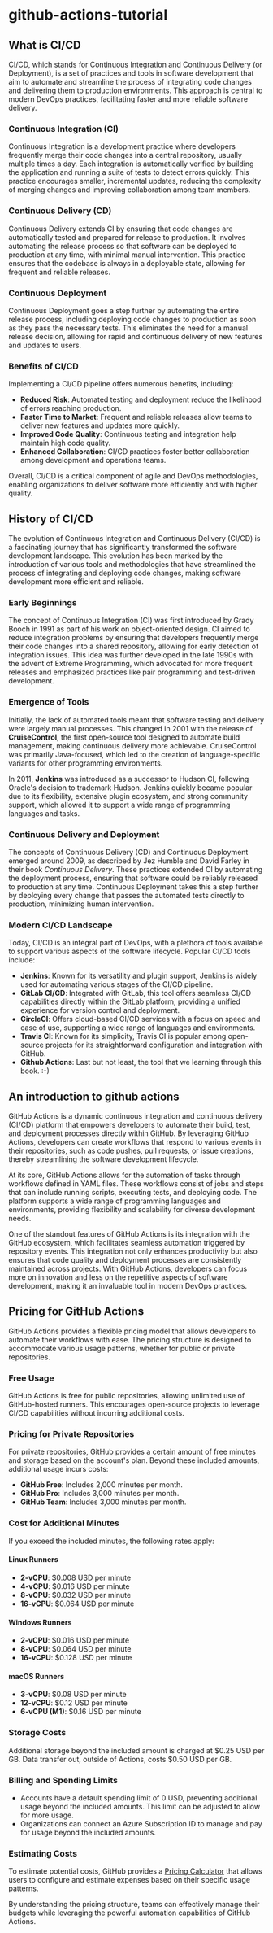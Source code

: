 # github-actions-tutorial

## What is CI/CD

CI/CD, which stands for Continuous Integration and Continuous Delivery (or Deployment), is a set of practices and tools in software development that aim to automate and streamline the process of integrating code changes and delivering them to production environments. This approach is central to modern DevOps practices, facilitating faster and more reliable software delivery.

### Continuous Integration (CI)

Continuous Integration is a development practice where developers frequently merge their code changes into a central repository, usually multiple times a day. Each integration is automatically verified by building the application and running a suite of tests to detect errors quickly. This practice encourages smaller, incremental updates, reducing the complexity of merging changes and improving collaboration among team members.

### Continuous Delivery (CD)

Continuous Delivery extends CI by ensuring that code changes are automatically tested and prepared for release to production. It involves automating the release process so that software can be deployed to production at any time, with minimal manual intervention. This practice ensures that the codebase is always in a deployable state, allowing for frequent and reliable releases.

### Continuous Deployment

Continuous Deployment goes a step further by automating the entire release process, including deploying code changes to production as soon as they pass the necessary tests. This eliminates the need for a manual release decision, allowing for rapid and continuous delivery of new features and updates to users.

### Benefits of CI/CD

Implementing a CI/CD pipeline offers numerous benefits, including:

- **Reduced Risk**: Automated testing and deployment reduce the likelihood of errors reaching production.
- **Faster Time to Market**: Frequent and reliable releases allow teams to deliver new features and updates more quickly.
- **Improved Code Quality**: Continuous testing and integration help maintain high code quality.
- **Enhanced Collaboration**: CI/CD practices foster better collaboration among development and operations teams.

Overall, CI/CD is a critical component of agile and DevOps methodologies, enabling organizations to deliver software more efficiently and with higher quality.

## History of CI/CD

The evolution of Continuous Integration and Continuous Delivery (CI/CD) is a fascinating journey that has significantly transformed the software development landscape. This evolution has been marked by the introduction of various tools and methodologies that have streamlined the process of integrating and deploying code changes, making software development more efficient and reliable.

### Early Beginnings

The concept of Continuous Integration (CI) was first introduced by Grady Booch in 1991 as part of his work on object-oriented design. CI aimed to reduce integration problems by ensuring that developers frequently merge their code changes into a shared repository, allowing for early detection of integration issues. This idea was further developed in the late 1990s with the advent of Extreme Programming, which advocated for more frequent releases and emphasized practices like pair programming and test-driven development.

### Emergence of Tools

Initially, the lack of automated tools meant that software testing and delivery were largely manual processes. This changed in 2001 with the release of **CruiseControl**, the first open-source tool designed to automate build management, making continuous delivery more achievable. CruiseControl was primarily Java-focused, which led to the creation of language-specific variants for other programming environments.

In 2011, **Jenkins** was introduced as a successor to Hudson CI, following Oracle's decision to trademark Hudson. Jenkins quickly became popular due to its flexibility, extensive plugin ecosystem, and strong community support, which allowed it to support a wide range of programming languages and tasks.

### Continuous Delivery and Deployment

The concepts of Continuous Delivery (CD) and Continuous Deployment emerged around 2009, as described by Jez Humble and David Farley in their book _Continuous Delivery_. These practices extended CI by automating the deployment process, ensuring that software could be reliably released to production at any time. Continuous Deployment takes this a step further by deploying every change that passes the automated tests directly to production, minimizing human intervention.

### Modern CI/CD Landscape

Today, CI/CD is an integral part of DevOps, with a plethora of tools available to support various aspects of the software lifecycle. Popular CI/CD tools include:

- **Jenkins**: Known for its versatility and plugin support, Jenkins is widely used for automating various stages of the CI/CD pipeline.
- **GitLab CI/CD**: Integrated with GitLab, this tool offers seamless CI/CD capabilities directly within the GitLab platform, providing a unified experience for version control and deployment.
- **CircleCI**: Offers cloud-based CI/CD services with a focus on speed and ease of use, supporting a wide range of languages and environments.
- **Travis CI**: Known for its simplicity, Travis CI is popular among open-source projects for its straightforward configuration and integration with GitHub.
- **Github Actions**: Last but not least, the tool that we learning through this book. :-)

## An introduction to github actions

GitHub Actions is a dynamic continuous integration and continuous delivery (CI/CD) platform that empowers developers to automate their build, test, and deployment processes directly within GitHub. By leveraging GitHub Actions, developers can create workflows that respond to various events in their repositories, such as code pushes, pull requests, or issue creations, thereby streamlining the software development lifecycle.

At its core, GitHub Actions allows for the automation of tasks through workflows defined in YAML files. These workflows consist of jobs and steps that can include running scripts, executing tests, and deploying code. The platform supports a wide range of programming languages and environments, providing flexibility and scalability for diverse development needs.

One of the standout features of GitHub Actions is its integration with the GitHub ecosystem, which facilitates seamless automation triggered by repository events. This integration not only enhances productivity but also ensures that code quality and deployment processes are consistently maintained across projects. With GitHub Actions, developers can focus more on innovation and less on the repetitive aspects of software development, making it an invaluable tool in modern DevOps practices.

## Pricing for GitHub Actions

GitHub Actions provides a flexible pricing model that allows developers to automate their workflows with ease. The pricing structure is designed to accommodate various usage patterns, whether for public or private repositories.

### Free Usage

GitHub Actions is free for public repositories, allowing unlimited use of GitHub-hosted runners. This encourages open-source projects to leverage CI/CD capabilities without incurring additional costs.

### Pricing for Private Repositories

For private repositories, GitHub provides a certain amount of free minutes and storage based on the account's plan. Beyond these included amounts, additional usage incurs costs:

- **GitHub Free**: Includes 2,000 minutes per month.
- **GitHub Pro**: Includes 3,000 minutes per month.
- **GitHub Team**: Includes 3,000 minutes per month.

### Cost for Additional Minutes

If you exceed the included minutes, the following rates apply:

#### Linux Runners

- **2-vCPU**: $0.008 USD per minute
- **4-vCPU**: $0.016 USD per minute
- **8-vCPU**: $0.032 USD per minute
- **16-vCPU**: $0.064 USD per minute

#### Windows Runners

- **2-vCPU**: $0.016 USD per minute
- **8-vCPU**: $0.064 USD per minute
- **16-vCPU**: $0.128 USD per minute

#### macOS Runners

- **3-vCPU**: $0.08 USD per minute
- **12-vCPU**: $0.12 USD per minute
- **6-vCPU (M1)**: $0.16 USD per minute

### Storage Costs

Additional storage beyond the included amount is charged at $0.25 USD per GB. Data transfer out, outside of Actions, costs $0.50 USD per GB.

### Billing and Spending Limits

- Accounts have a default spending limit of 0 USD, preventing additional usage beyond the included amounts. This limit can be adjusted to allow for more usage.
- Organizations can connect an Azure Subscription ID to manage and pay for usage beyond the included amounts.

### Estimating Costs

To estimate potential costs, GitHub provides a [Pricing Calculator](https://github.com/pricing/calculator) that allows users to configure and estimate expenses based on their specific usage patterns.

By understanding the pricing structure, teams can effectively manage their budgets while leveraging the powerful automation capabilities of GitHub Actions.
